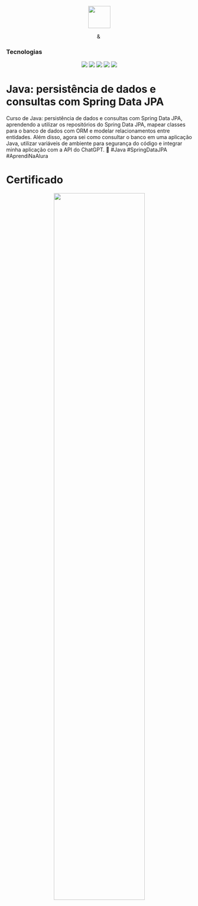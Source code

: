 
<p align="center">
  <img height="60px" src="https://i.imgur.com/w0NvalO.png">
</p>

<p align="center">
  <img height="9" src="https://i.imgur.com/PvAbpvx.png"> &
  <img height="13" src="https://i.imgur.com/rEzWrXJ.png">
</p>


<h3  id="techs">Tecnologias</h3>

<p align=center> <img src="https://img.shields.io/badge/java-%23ED8B00.svg?style=for-the-badge&logo=openjdk&logoColor=white"> <img src="https://img.shields.io/badge/spring-%236DB33F.svg?style=for-the-badge&logo=spring&logoColor=white">  <img src="https://img.shields.io/badge/postgres-%23316192.svg?style=for-the-badge&logo=postgresql&logoColor=white">  <img src="https://img.shields.io/badge/IntelliJ_IDEA-000000.svg?style=for-the-badge&logo=intellij-idea&logoColor=white">  <img src="https://img.shields.io/badge/apache_maven-C71A36?style=for-the-badge&logo=apachemaven&logoColor=white"> 
  </ul>
  </ul>
  <br>
</p>



# Java: persistência de dados e consultas com Spring Data JPA

Curso de Java: persistência de dados e consultas com Spring Data JPA, aprendendo a utilizar os repositórios do Spring Data JPA, mapear classes para o banco de dados com ORM e modelar relacionamentos entre entidades. Além disso, agora sei como consultar o banco em uma aplicação Java, utilizar variáveis de ambiente para segurança do código e integrar minha aplicação com a API do ChatGPT. 🚀 #Java #SpringDataJPA #AprendiNaAlura



# Certificado



<p align="center">
  <img width="70%" src="./Curso Java_ persistência de dados e consultas com Spring Data JPA - Alura_page-0001.jpg">
</p>


